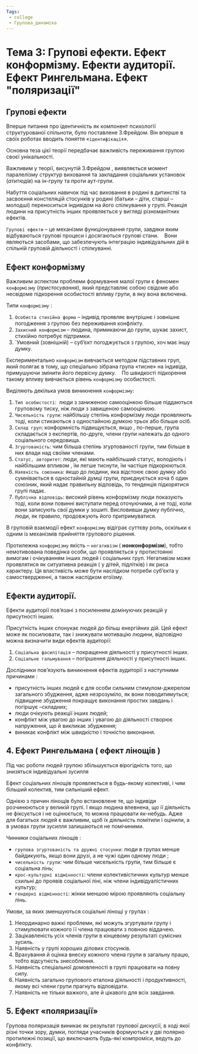 ```yaml
---
Tags:
 - college
 - Групова_динаміка
---
```


# Тема 3: Групові ефекти. Ефект конформізму. Ефекти аудиторії. Ефект Рингельмана. Ефект "поляризації"

## Групові ефекти 
Вперше питання про ідентичність як компонент психології структурованої спільноти, було поставлене З.Фрейдом. Він вперше в своїх роботах вводить поняття «`ідентифікація`». 

Основна теза цієї теорії передбачає важливість переживання групою своєї унікальності. 

Важливим у теорії, висунутій З.Фрейдом , виявляється момент паралелізму структур виховання та закладання соціальних установок (_атитюдів_) на ін-групу та проти аут-групи. 

Набуття соціальних навичок під час виховання в родині в дитинстві та засвоєння констеляцій стосунків у родині (батьки – діти, старші – молодші) переноситься індивідом на його спілкування у групі. Реакція людини на присутність інших проявляється у вигляді різноманітних ефектів.

`Групові ефекти` – це механізми функціонування групи, завдяки яким відбуваються групові процеси і досягаються групові стани. 
 
 Вони являються засобами, що забезпечують інтеграцію індивідуальних дій в спільній груповій діяльності і спілкуванні.

## Ефект конформізму
Важливим аспектом проблеми формування малої групи є феномен `конформізму` (_пристосування_), який представляє собою свідоме або несвідоме підкорення особистості впливу групи, в яку вона включена.

Типи `конформізму` :
1. `Особиста стихійна форма` – індивід проявляє внутрішнє і зовнішнє погодження з групою без переживання конфлікту.
2. `Захисний конформізм` – людина, примикаючи до групи, шукає захист, стихійно потребує підтримки.
3. `Умовний (зовнішній) – суб’єкт погоджується з групою, хоч має іншу думку.

Експериментально `конформізм` вивчається методом підставних груп, який полягає в тому, що спеціально зібрана група «тисне» на індивіда, примушуючи змінити його первісну думку. 
  
По швидкості підкорення такому впливу вивчається рівень `конформізму` особистості.

Виділяють декілька умов виникнення `конформізму`:
1. `Тип особистості`:  люди з заниженою самооцінкою більше піддаються груповому тиску, ніж люди з завищеною самооцінкою.
2. `Чисельність групи`: найбільшу степінь конформізму люди проявляють тоді, коли стикаються з одностайною думкою трьох або більше осіб.
3. `Склад груп`: конформність підвищується, якщо , по-перше, група складається з експертів, по-друге, члени групи належать до одного соціального середовища. 
4. `Згуртованість`: чим більша степінь згуртованості групи, тим більше в них влади над своїми членами.
5. `Статус, авторитет`: люди, які мають найбільший статус, володіють і найбільшим впливом , їм легше тиснути, їм частіше підкорюються.
6. `Наявність союзника`: якщо до людини, яка відстоює свою думку або сумнівається в одностайній думці групи, приєднується хоча б один союзник, який надає правильну відповідь, то тенденція підкорятися групі падає. 
7. `Публічна відповідь`: високий рівень конформізму люди показують тоді, коли вони повинні виступати перед оточуючими, а не тоді, коли вони записують свої думки у зошиті. Висловивши думку публічно, люди, як правило, продовжують його притримуватися.

В груповій взаємодії ефект `конформізму` відіграє суттєву роль, оскільки є одним із механізмів прийняття групового рішення. 

Протилежна `конформізму` якість – `негативізм` ( **нонконформізм**), тобто немотивована поведінка особи, що проявляється у протистоянні вимогам і очікуванням інших людей і соціальних груп. Негативізм може проявлятися як ситуативна реакція ( у дітей, підлітків) і як риса характеру. Ця властивість може бути наслідком потреби суб’єкта у самоствердженні, а також наслідком егоїзму.

## Ефекти аудиторії.
Ефекти аудиторії пов’язані з посиленням домінуючих реакцій у присутності інших.

Присутність інших спонукає людей до більш енергійних дій. Цей ефект може як посилювати, так і знижувати мотивацію людини, відповідно можна визначити види ефектів аудиторії:
1. `Соціальна фасилітація` – покращення діяльності у присутності інших.
2. `Соціальне гальмування` – погіршення діяльності у присутності інших. 

Дослідники пов’язують виникнення ефектів аудиторії з наступними причинами :
- присутність інших людей є для особи сильним стимулом-джерелом загального збудження, адже незрозуміло, як вони поводитимуться;  підвищене збудження покращує виконання простих завдань і погіршує –складних;
- люди очікують реакції інших людей;
- конфлікт між увагою до інших і увагою до діяльності створює напруження, що й викликає збудження;
- виникає конфлікт між швидкістю і точністю виконання.

## 4. Ефект Рингельмана ( ефект лінощів )
Під час роботи людей групою збільшується вірогідність того, що знизяться індивідуальні зусилля

Ефект соціальних лінощів проявляється в будь-якому колективі, і чим більший колектив, тим сильніший ефект.

Однією з причин лінощів було встановлене те, що індивіди розчинюються у великій групі. І якщо людина впевнена, що ії діяльність не фіксується і не оцінюється, то можна працювати як-небудь. Адже для багатьох людей є важливим, щоб їх діяльність помітили і оцінили, а в умовах групи зусилля залишаються не помічиними.

Чинники соціальних лінощів :
- `групова згуртованість та дружні стосунки`: люди в групах менше байдикують, якщо вони друзі, а не чужі один одному люди ;
- `чисельність групи`: чим більше чисельність групи, тим більше є соціальна лінь;
- `крос-культурні відмінності`: члени колективістичних культур менше схильні до проявів соціальної ліні, ніж члени індивідуалістичних культур;
- `гендерні відмінності`: жінки меншою мірою проявляють соціальну лінь.

Умови, за яких зменшуються соціальні лінощі у групах :
1. Неординарно важкі проблеми, які можуть згуртувати групу і стимулювати кожного її члена працювати з повною віддачею.
2. Зацікавленість усіх членів групи в кінцевому результаті сумісних зусиль.
3. Наявність у групі хороших ділових стосунків.
4. Врахування й оцінка внеску кожного члена групи в загальну працю, тобто відсутність знесоблення.
5. Наявність спеціальної домовленості в групі працювати на повну силу.
6. Наявність загально групового еталона діяльності і продуктивності, якому всі члени групи прагнуть відповідати.
7. Наявність не тільки важкого, але й цікавого для всіх завдання.

## 5. Ефект «поляризації»
Групова поляризація виникає як результат групової дискусії, в ході якої різні точки зору, думки, погляди учасників формуються у дві полярно протилежні позиції, що виключають будь-які компроміси, ведуть до конфлікту.